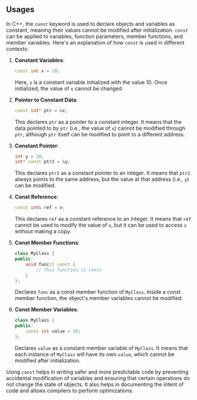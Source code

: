 ## Usages

In C++, the `const` keyword is used to declare objects and variables as constant, meaning their values cannot be modified after initialization. `const` can be applied to variables, function parameters, member functions, and member variables. Here's an explanation of how `const` is used in different contexts:

1. **Constant Variables**:
   ```cpp
   const int x = 10;
   ```
   Here, `x` is a constant variable initialized with the value 10. Once initialized, the value of `x` cannot be changed.

2. **Pointer to Constant Data**:
   ```cpp
   const int* ptr = &x;
   ```
   This declares `ptr` as a pointer to a constant integer. It means that the data pointed to by `ptr` (i.e., the value of `x`) cannot be modified through `ptr`, although `ptr` itself can be modified to point to a different address.

3. **Constant Pointer**:
   ```cpp
   int y = 20;
   int* const ptr2 = &y;
   ```
   This declares `ptr2` as a constant pointer to an integer. It means that `ptr2` always points to the same address, but the value at that address (i.e., `y`) can be modified.

4. **Const Reference**:
   ```cpp
   const int& ref = x;
   ```
   This declares `ref` as a constant reference to an integer. It means that `ref` cannot be used to modify the value of `x`, but it can be used to access `x` without making a copy.

5. **Const Member Functions**:
   ```cpp
   class MyClass {
   public:
       void func() const {
           // This function is const
       }
   };
   ```
   Declares `func` as a const member function of `MyClass`. Inside a const member function, the object's member variables cannot be modified.

6. **Const Member Variables**:
   ```cpp
   class MyClass {
   public:
       const int value = 10;
   };
   ```
   Declares `value` as a constant member variable of `MyClass`. It means that each instance of `MyClass` will have its own `value`, which cannot be modified after initialization.

Using `const` helps in writing safer and more predictable code by preventing accidental modification of variables and ensuring that certain operations do not change the state of objects. It also helps in documenting the intent of code and allows compilers to perform optimizations.